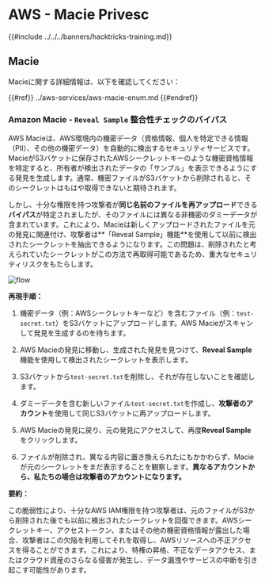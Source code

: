 # AWS - Macie Privesc

{{#include ../../../banners/hacktricks-training.md}}

## Macie

Macieに関する詳細情報は、以下を確認してください：

{{#ref}}
../aws-services/aws-macie-enum.md
{{#endref}}

### Amazon Macie - `Reveal Sample` 整合性チェックのバイパス

AWS Macieは、AWS環境内の機密データ（資格情報、個人を特定できる情報（PII）、その他の機密データ）を自動的に検出するセキュリティサービスです。MacieがS3バケットに保存されたAWSシークレットキーのような機密資格情報を特定すると、所有者が検出されたデータの「サンプル」を表示できるようにする発見を生成します。通常、機密ファイルがS3バケットから削除されると、そのシークレットはもはや取得できないと期待されます。

しかし、十分な権限を持つ攻撃者が**同じ名前のファイルを再アップロード**できる**バイパス**が特定されましたが、そのファイルには異なる非機密のダミーデータが含まれています。これにより、Macieは新しくアップロードされたファイルを元の発見に関連付け、攻撃者は**「Reveal Sample」機能**を使用して以前に検出されたシークレットを抽出できるようになります。この問題は、削除されたと考えられていたシークレットがこの方法で再取得可能であるため、重大なセキュリティリスクをもたらします。

![flow](https://github.com/user-attachments/assets/7b83f2d3-1690-41f1-98cc-05ccd0154a66)

**再現手順：**

1. 機密データ（例：AWSシークレットキーなど）を含むファイル（例：`test-secret.txt`）をS3バケットにアップロードします。AWS Macieがスキャンして発見を生成するのを待ちます。

2. AWS Macieの発見に移動し、生成された発見を見つけて、**Reveal Sample**機能を使用して検出されたシークレットを表示します。

3. S3バケットから`test-secret.txt`を削除し、それが存在しないことを確認します。

4. ダミーデータを含む新しいファイル`test-secret.txt`を作成し、**攻撃者のアカウント**を使用して同じS3バケットに再アップロードします。

5. AWS Macieの発見に戻り、元の発見にアクセスして、再度**Reveal Sample**をクリックします。

6. ファイルが削除され、異なる内容に置き換えられたにもかかわらず、Macieが元のシークレットをまだ表示することを観察します。**異なるアカウントから、私たちの場合は攻撃者のアカウントになります。**

**要約：**

この脆弱性により、十分なAWS IAM権限を持つ攻撃者は、元のファイルがS3から削除された後でも以前に検出されたシークレットを回復できます。AWSシークレットキー、アクセストークン、またはその他の機密資格情報が露出した場合、攻撃者はこの欠陥を利用してそれを取得し、AWSリソースへの不正アクセスを得ることができます。これにより、特権の昇格、不正なデータアクセス、またはクラウド資産のさらなる侵害が発生し、データ漏洩やサービスの中断を引き起こす可能性があります。

